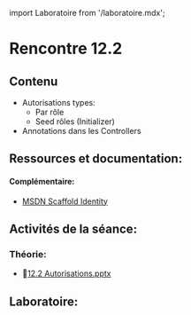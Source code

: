 import Laboratoire from '/laboratoire.mdx';

# Rencontre 12.2

## Contenu
- Autorisations types: 
  - Par rôle 
  - Seed rôles (Initializer) 
- Annotations dans les Controllers  

## Ressources et documentation: 

#### Complémentaire: 
- [MSDN Scaffold Identity](https://go.microsoft.com/fwlink/?linkid=2116645)

## Activités de la séance: 

### Théorie: 
- 🔗[12.2 Autorisations.pptx](https://cegepedouardmontpetit-my.sharepoint.com/:p:/r/personal/valerie_turgeon_cegepmontpetit_ca/Documents/Site_3W6_Partage/12.2%20Autorisations/S12.2_Autorisations.pptx?d=w2ada2c0164024606a3b3beb91e5fdb92&csf=1&web=1&e=2uv3og)

## Laboratoire: 
<Laboratoire nom="10XX-S012_2_Lab1"/>





